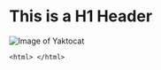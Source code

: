 # This is a H1 Header

![Image of Yaktocat](https://octodex.github.com/images/yaktocat.png)



````
<html> </html>
